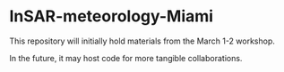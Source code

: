 # InSAR-meteorology-Miami

This repository will initially hold materials from the March 1-2 workshop. 

In the future, it may host code for more tangible collaborations. 
